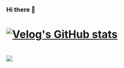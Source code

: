 ### Hi there 👋

<!--
**jhjung1402/jhjung1402** is a ✨ _special_ ✨ repository because its `README.md` (this file) appears on your GitHub profile.

Here are some ideas to get you started:

- 🔭 I’m currently working on ...
- 🌱 I’m currently learning ...
- 👯 I’m looking to collaborate on ...
- 🤔 I’m looking for help with ...
- 💬 Ask me about ...
- 📫 How to reach me: ...
- 😄 Pronouns: ...
- ⚡ Fun fact: ...
-->

# [![Velog's GitHub stats](https://velog-readme-stats.vercel.app/api?name=jhjung1402)](https://github.com/jhjung1402/velog-readme-stats)

# ![](https://notion-ga.ohwhos.now.sh/collect?tid=G-EL8CPQBJD6&host=github.com&page=/jhjung1402)
